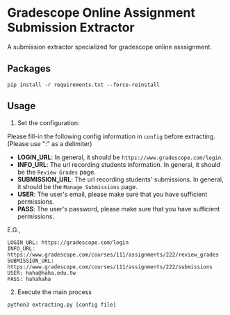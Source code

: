 # Gradescope Online Assignment Submission Extractor

A submission extractor specialized for gradescope online asssignment.

## Packages

```
pip install -r requirements.txt --force-reinstall
```

## Usage

1. Set the configuration:

Please fill-in the following config information in `config` before extracting. (Please use ":" as a delimiter)

* **LOGIN_URL**: In general, it should be `https://www.gradescope.com/login`.
* **INFO_URL**: The url recording students information. In general, it should be the `Review Grades` page.
* **SUBMISSION_URL**: The url recording students' submissions. In general, it should be the `Manage Submissions` page.
* **USER**: The user's email, please make sure that you have sufficient permissions.
* **PASS**: The user's password, please make sure that you have sufficient permissions.

E.G., 

```
LOGIN_URL: https://gradescope.com/login
INFO_URL: https://www.gradescope.com/courses/111/assignments/222/review_grades
SUBMISSION_URL: https://www.gradescope.com/courses/111/assignments/222/submissions
USER: haha@haha.edu.tw
PASS: hahahaha
```

2. Execute the main process

```
python3 extracting.py [config file]
```
